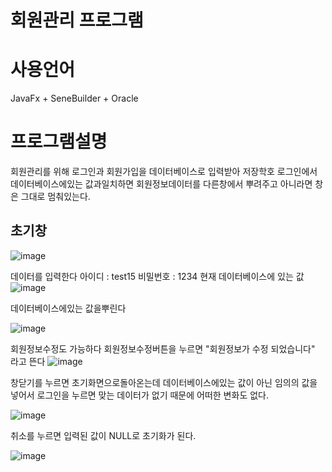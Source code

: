 # 회원관리 프로그램

# 사용언어
JavaFx + SeneBuilder + Oracle

# 프로그램설명
회원관리를 위해 로그인과 회원가입을 데이터베이스로 입력받아 저장학호 로그인에서 데이터베이스에있는 값과일치하면 회원정보데이터를 다른창에서 뿌려주고
아니라면 창은 그대로 멈춰있는다.

## 초기창
![image](https://user-images.githubusercontent.com/88926634/141286706-513eca9d-76a8-406f-8b39-d83af4b45253.png)

데이터를 입력한다
아이디 : test15 비밀번호 : 1234 현재 데이터베이스에 있는 값
![image](https://user-images.githubusercontent.com/88926634/141286935-1baf086e-93cf-4973-afdc-e5f9ec769be4.png)

데이터베이스에있는 값을뿌린다




![image](https://user-images.githubusercontent.com/88926634/141287138-b4fa120b-c064-4f41-b924-60cf16959aa7.png)

회원정보수정도 가능하다 회원정보수정버튼을 누르면 "회원정보가 수정 되었습니다" 라고 뜬다
![image](https://user-images.githubusercontent.com/88926634/141287511-cf6d117f-64ca-4973-a402-48143248faa0.png)

창닫기를 누르면 초기화면으로돌아온는데 데이터베이스에있는 값이 아닌 임의의 값을 넣어서 로그인을 누르면
맞는 데이터가 없기 때문에 어떠한 변화도 없다.

![image](https://user-images.githubusercontent.com/88926634/141288007-6a84929e-1a19-4c66-aada-2ab2c24dde18.png)

취소를 누르면 입력된 값이 NULL로 초기화가 된다.



![image](https://user-images.githubusercontent.com/88926634/141288285-9391fc7d-1836-4550-aeca-2aa612179e8b.png)
